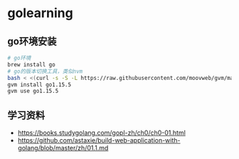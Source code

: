 # golearning

## go环境安装
```sh
# go环境
brew install go
# go的版本切换工具，类似nvm
bash < <(curl -s -S -L https://raw.githubusercontent.com/moovweb/gvm/master/binscripts/gvm-installer)
gvm install go1.15.5
gvm use go1.15.5
```

## 学习资料
- https://books.studygolang.com/gopl-zh/ch0/ch0-01.html
- https://github.com/astaxie/build-web-application-with-golang/blob/master/zh/01.1.md